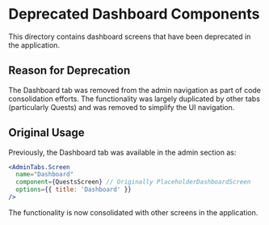 # Deprecated Dashboard Components

This directory contains dashboard screens that have been deprecated in the application.

## Reason for Deprecation

The Dashboard tab was removed from the admin navigation as part of code consolidation efforts. The functionality was largely duplicated by other tabs (particularly Quests) and was removed to simplify the UI navigation.

## Original Usage

Previously, the Dashboard tab was available in the admin section as:

```jsx
<AdminTabs.Screen
  name="Dashboard"
  component={QuestsScreen} // Originally PlaceholderDashboardScreen
  options={{ title: 'Dashboard' }}
/>
```

The functionality is now consolidated with other screens in the application.